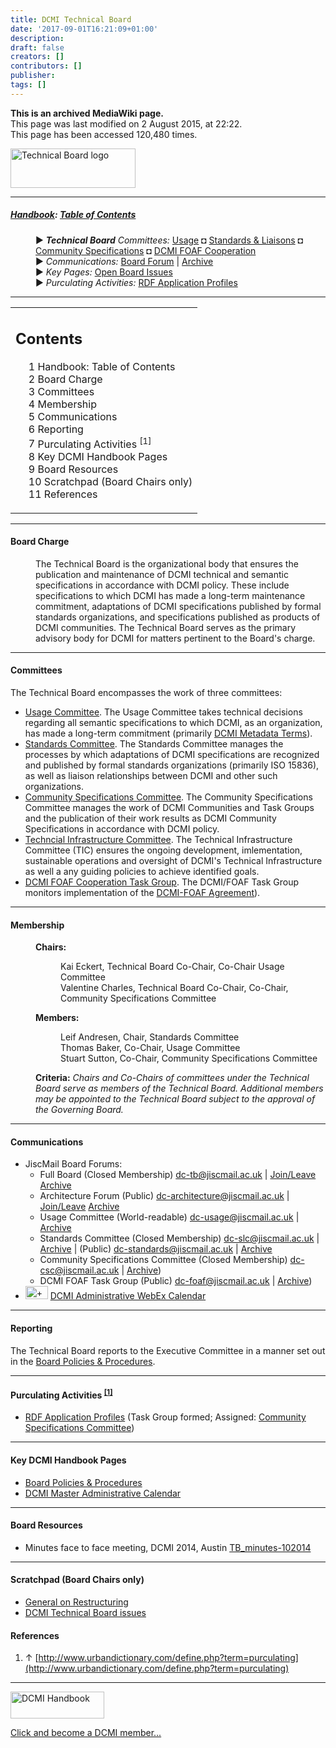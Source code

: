 ```yaml
---
title: DCMI Technical Board
date: '2017-09-01T16:21:09+01:00'
description: 
draft: false
creators: []
contributors: []
publisher: 
tags: []
---
```


 **This is an archived MediaWiki page.**  
This page was last modified on 2 August 2015, at 22:22.  
This page has been accessed 120,480 times.

[<img alt="Technical Board logo" src="/archive/mediawiki_wiki/images/Technical_Board.png" width="200" height="63">](/archive/mediawiki_wiki/images/Technical_Board.png "Technical Board logo")

* * *

##### [Handbook](/archive/mediawiki_wiki/DCMI_Handbook "DCMI Handbook"): [Table of Contents](/archive/mediawiki_wiki/DCMI_Handbook/ "DCMI Handbook") 
<dl>
<dd> ► <i><strong class="selflink">Technical Board</strong> Committees:</i> <a href="/mediawiki_wiki/DCMI_Technical_Board/usage.md" title="DCMI Technical Board/usage">Usage</a> ◘ <a href="/mediawiki_wiki/DCMI_Technical_Board/standards.md" title="DCMI Technical Board/standards">Standards &amp; Liaisons</a> ◘ <a href="/mediawiki_wiki/DCMI_Technical_Board/specifications.md" title="DCMI Technical Board/specifications">Community Specifications</a> ◘ <a href="/mediawiki_wiki/DCMI_FOAF_Cooperation.md" title="DCMI FOAF Cooperation">DCMI FOAF Cooperation</a>
</dd>
<dd> ► <i>Communications:</i> <a href="mailto:dc-tb@jiscmail.ac.uk" class="external text" rel="nofollow">Board Forum</a> | <a href="http://www.jiscmail.ac.uk/cgi-bin/wa.exe?SUBED1=dc-tb&amp;A=1" class="external text" rel="nofollow">Archive</a>
</dd>
<dd> ► <i>Key Pages:</i> <a href="/index.php?title=DCMI_Technical_Board/issues&amp;action=edit&amp;redlink=1" class="new" title="DCMI Technical Board/issues (page does not exist)">Open Board Issues</a>
</dd>
<dd> ► <i>Purculating Activities:</i> <a href="/index.php?title=RDF_Application_Profiles&amp;action=edit&amp;redlink=1" class="new" title="RDF-Application-Profiles (page does not exist)"> RDF Application Profiles</a>
</dd>
</dl>

* * *

<table id="toc" class="toc">
  <tr>
    <td>
      <div id="toctitle">
        <h2>Contents</h2>
      </div>
      <ul>
        <li class="toclevel-1"><a href="#Handbook:_Table_of_Contents"><span class="tocnumber">1</span> <span class="toctext">Handbook: Table of Contents</span></a></li>
        <li class="toclevel-1 tocsection-1"><a href="#Board_Charge"><span class="tocnumber">2</span> <span class="toctext">Board Charge</span></a></li>
        <li class="toclevel-1 tocsection-2"><a href="#Committees"><span class="tocnumber">3</span> <span class="toctext">Committees</span></a></li>
        <li class="toclevel-1 tocsection-3"><a href="#Membership"><span class="tocnumber">4</span> <span class="toctext">Membership</span></a></li>
        <li class="toclevel-1 tocsection-4"><a href="#Communications"><span class="tocnumber">5</span> <span class="toctext">Communications</span></a></li>
        <li class="toclevel-1 tocsection-5"><a href="#Reporting"><span class="tocnumber">6</span> <span class="toctext">Reporting</span></a></li>
        <li class="toclevel-1 tocsection-6"><a href="#Purculating_Activities_.5B1.5D"><span class="tocnumber">7</span> <span class="toctext">Purculating Activities <sup>[1]</sup></span></a></li>
        <li class="toclevel-1 tocsection-7"><a href="#Key_DCMI_Handbook_Pages"><span class="tocnumber">8</span> <span class="toctext">Key DCMI Handbook Pages</span></a></li>
        <li class="toclevel-1 tocsection-8"><a href="#Board_Resources"><span class="tocnumber">9</span> <span class="toctext">Board Resources</span></a></li>
        <li class="toclevel-1 tocsection-9"><a href="#Scratchpad_.28Board_Chairs_only.29"><span class="tocnumber">10</span> <span class="toctext">Scratchpad (Board Chairs only)</span></a></li>
        <li class="toclevel-1 tocsection-10"><a href="#References"><span class="tocnumber">11</span> <span class="toctext">References</span></a></li>
      </ul>
    </td>
  </tr>
</table>


* * *

#### Board Charge 
<dl><dd> The Technical Board is the organizational body that ensures the publication and maintenance of DCMI technical and semantic specifications in accordance with DCMI policy. These include specifications to which DCMI has made a long-term maintenance commitment, adaptations of DCMI specifications published by formal standards organizations, and specifications published as products of DCMI communities. The Technical Board serves as the primary advisory body for DCMI for matters pertinent to the Board's charge.
</dd></dl>

* * *

#### Committees 

The Technical Board encompasses the work of three committees:

- [Usage Committee](/archive/mediawiki_wiki/DCMI_Technical_Board/usage "DCMI Technical Board/usage"). The Usage Committee takes technical decisions regarding all semantic specifications to which DCMI, as an organization, has made a long-term commitment (primarily [DCMI Metadata Terms](http://dublincore.org/documents/dcmi-terms/)).
- [Standards Committee](/archive/mediawiki_wiki/DCMI_Technical_Board/standards "DCMI Technical Board/standards"). The Standards Committee manages the processes by which adaptations of DCMI specifications are recognized and published by formal standards organizations (primarily ISO 15836), as well as liaison relationships between DCMI and other such organizations.
- [Community Specifications Committee](/archive/mediawiki_wiki/DCMI_Technical_Board/specifications "DCMI Technical Board/specifications"). The Community Specifications Committee manages the work of DCMI Communities and Task Groups and the publication of their work results as DCMI Community Specifications in accordance with DCMI policy.
- [Techncial Infrastructure Committee](/archive/mediawiki_wiki/DCMI_Technical_Board/infrastructure "DCMI Technical Board/infrastructure"). The Technical Infrastructure Committee (TIC) ensures the ongoing development, imlementation, sustainable operations and oversight of DCMI's Technical Infrastructure as well a any guiding policies to achieve identified goals.
- [DCMI FOAF Cooperation Task Group](/archive/mediawiki_wiki/DCMI_FOAF_Cooperation "DCMI FOAF Cooperation"). The DCMI/FOAF Task Group monitors implementation of the [DCMI-FOAF Agreement](http://dublincore.org/documents/dcmi-foaf/)).

* * *

#### Membership 
<dl>
<dd> <b>Chairs:</b>
<dl>
<dd> Kai Eckert, Technical Board Co-Chair, Co-Chair Usage Committee
</dd>
<dd> Valentine Charles, Technical Board Co-Chair, Co-Chair, Community Specifications Committee
</dd>
</dl>

</dd>
<dd> <b>Members:</b>
<dl>
<dd> Leif Andresen, Chair, Standards Committee
</dd>
<dd> Thomas Baker, Co-Chair, Usage Committee
</dd>
<dd> Stuart Sutton, Co-Chair, Community Specifications Committee
</dd>
</dl>

</dd>
</dl>
<dl><dd> <b>Criteria:</b> <i>Chairs and Co-Chairs of committees under the Technical Board serve as members of the Technical Board. Additional members may be appointed to the Technical Board subject to the approval of the Governing Board.</i>
</dd></dl>

* * *

#### Communications 

- JiscMail Board Forums: 
  - Full Board (Closed Membership) [dc-tb@jiscmail.ac.uk](mailto:dc-tb@jiscmail.ac.uk) | [Join/Leave](http://www.jiscmail.ac.uk/lists/dc-tb.html) [Archive](http://www.jiscmail.ac.uk/cgi-bin/wa.exe?SUBED1=dc-tb&A=1)
  - Architecture Forum (Public) [dc-architecture@jiscmail.ac.uk](mailto:dc-architecture@jiscmail.ac.uk) | [Join/Leave](http://www.jiscmail.ac.uk/lists/dc-architecture.html) [Archive](http://www.jiscmail.ac.uk/cgi-bin/wa.exe?SUBED1=dc-architecture&A=1)
  - Usage Committee (World-readable) [dc-usage@jiscmail.ac.uk](mailto:dc-usage@jiscmail.ac.uk) | [Archive](http://www.jiscmail.ac.uk/lists/dc-usage.html)
  - Standards Committee (Closed Membership) [dc-slc@jiscmail.ac.uk](mailto:dc-slc@jiscmail.ac.uk) | [Archive](http://www.jiscmail.ac.uk/lists/dc-slc.html) | (Public) [dc-standards@jiscmail.ac.uk](mailto:dc-standards@jiscmail.ac.uk) | [Archive](http://www.jiscmail.ac.uk/lists/dc-standards.html)
  - Community Specifications Committee (Closed Membership) [dc-csc@jiscmail.ac.uk](mailto:dc-csc@jiscmail.ac.uk) | [Archive](http://www.jiscmail.ac.uk/lists/dc-csc.html)) 
  - DCMI FOAF Task Group (Public) [dc-foaf@jiscmail.ac.uk](mailto:dc-foaf@jiscmail.ac.uk) | [Archive](http://www.jiscmail.ac.uk/lists/dc-foaf.html)) 
- [<img alt="+ symbol" src="/archive/mediawiki_wiki/images/Plus.jpg" width="36" height="21">](/archive/mediawiki_wiki/images/Plus.jpg "+ symbol") [DCMI Administrative WebEx Calendar](https://www.google.com/calendar/embed?title=DCMI%20WebEx%20Calendar&height=600&wkst=2&bgcolor=%23ff6600&src=99h1apmg3h74clla4ufl6a009g%40group.calendar.google.com&color=%23853104&ctz=America%2FNew_York)

* * *

#### Reporting 

The Technical Board reports to the Executive Committee in a manner set out in the [Board Policies & Procedures](/archive/mediawiki_wiki/DCMI_Technical_Board/procedures "DCMI Technical Board/procedures").

* * *

#### Purculating Activities <sup id="cite_ref-0" class="reference"><a href="#cite_note-0">[1]</a></sup> 

- [RDF Application Profiles](/index.php?title=RDF_Application_Profiles&action=edit&redlink=1 "RDF-Application-Profiles (page does not exist)") (Task Group formed; Assigned: [Community Specifications Committee](/archive/mediawiki_wiki/DCMI_Technical_Board/specifications "DCMI Technical Board/specifications"))

* * *

#### Key DCMI Handbook Pages 

- [Board Policies & Procedures](/archive/mediawiki_wiki/DCMI_Technical_Board/procedures "DCMI Technical Board/procedures")
- [DCMI Master Administrative Calendar](/archive/mediawiki_wiki/DCMI_Handbook/Administrative_Calendar "DCMI Handbook/Administrative Calendar")

* * *

#### Board Resources 

- Minutes face to face meeting, DCMI 2014, Austin [TB\_minutes-102014](/archive/mediawiki_wiki/TB_minutes-102014 "TB minutes-102014")

* * *

#### Scratchpad (Board Chairs only) 

- [General on Restructuring](/archive/mediawiki_wiki/Exec_Committee/UB_Restructure "Exec Committee/UB Restructure")
- [DCMI Technical Board issues](/index.php?title=DCMI_Technical_Board/issues&action=edit&redlink=1 "DCMI Technical Board/issues (page does not exist)")

#### References 

1. ↑ [http://www.urbandictionary.com/define.php?term=purculating](http://www.urbandictionary.com/define.php?term=purculating)

* * *

[<img alt="DCMI Handbook" src="/archive/mediawiki_wiki/images/Join_us-150.png" width="150" height="43">](/archive/mediawiki_wiki/images/Join_us-150.png "DCMI Handbook")

[Click and become a DCMI member...](http://dublincore.org/support/#individualMember)

